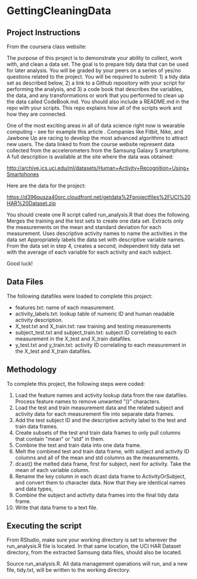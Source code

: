 # GettingCleaningData

## Project Instructions

From the coursera class website:

The purpose of this project is to demonstrate your ability to collect, work with, and clean a data set. The goal is to prepare tidy data that can be used for later analysis. You will be graded by your peers on a series of yes/no questions related to the project. You will be required to submit: 1) a tidy data set as described below, 2) a link to a Github repository with your script for performing the analysis, and 3) a code book that describes the variables, the data, and any transformations or work that you performed to clean up the data called CodeBook.md. You should also include a README.md in the repo with your scripts. This repo explains how all of the scripts work and how they are connected.  

One of the most exciting areas in all of data science right now is wearable computing - see for example this article . Companies like Fitbit, Nike, and Jawbone Up are racing to develop the most advanced algorithms to attract new users. The data linked to from the course website represent data collected from the accelerometers from the Samsung Galaxy S smartphone. A full description is available at the site where the data was obtained: 

http://archive.ics.uci.edu/ml/datasets/Human+Activity+Recognition+Using+Smartphones 

Here are the data for the project: 

https://d396qusza40orc.cloudfront.net/getdata%2Fprojectfiles%2FUCI%20HAR%20Dataset.zip 

 You should create one R script called run_analysis.R that does the following. 
Merges the training and the test sets to create one data set.
Extracts only the measurements on the mean and standard deviation for each measurement. 
Uses descriptive activity names to name the activities in the data set
Appropriately labels the data set with descriptive variable names. 
From the data set in step 4, creates a second, independent tidy data set with the average of each variable for each activity and each subject.

Good luck!

## Data Files

The following datafiles were loaded to complete this project:

- features.txt: name of each measurement.
- activity_labels.txt: lookup table of numeric ID and human readable activity description.
- X_test.txt and X_train.txt: raw training and testing measurements
- subject_test.txt and subject_train.txt: subject ID correlating to each measurement in the X_test and X_train datafiles.
- y_test.txt and y_train.txt: activity ID correlating to each measurement in the X_test and X_train datafiles.

## Methodology

To complete this project, the following steps were coded:

1. Load the feature names and activity lookup data from the raw datafiles. Process feature names to remove unwanted "()" characters.
1. Load the test and train measurement data and the related subject and activity data for each measurement file into separate data frames.
1. Add the test subject ID and the descriptive activity label to the test and train data frames.
1. Create subsets of the test and train data frames to only pull columns that contain "mean" or "std" in them. 
1. Combine the test and train data into one data frame.
1. Melt the combined test and train data frame, with subject and activity ID columns and all of the mean and std columns as the measurements.
1. dcast() the melted data frame, first for subject, next for activity. Take the mean of each variable column.
1. Rename the key column in each dcast data frame to ActivityOrSubject, and convert them to character data. Now that they are identical names and data types,
1. Combine the subject and activity data frames into the final tidy data frame. 
1. Write that data frame to a text file.

## Executing the script

From RStudio, make sure your working directory is set to wherever the run_analysis.R file is located. In that same location, the UCI HAR Dataset directory, from the extracted Samsung data files, should also be located.

Source run_analysis.R. All data management operations will run, and a new file, tidy.txt, will be written to the working directory.

